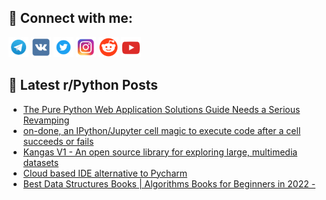 ## 🔎 Connect with me:
[<img src="https://github.com/bullbesh/bullbesh/blob/main/images/Telegram.png" width="32" height="32" />](https://t.me/bullbesh)
[<img src="https://github.com/bullbesh/bullbesh/blob/main/images/VK.png" width="32" height="32" />](https://vk.com/bullbesh)
[<img src="https://github.com/bullbesh/bullbesh/blob/main/images/Twitter.png" width="32" height="32" />](https://twitter.com/bullbesh1)
[<img src="https://github.com/bullbesh/bullbesh/blob/main/images/Instagram.png" width="32" height="32" />](https://www.instagram.com/bullbesh)
[<img src="https://github.com/bullbesh/bullbesh/blob/main/images/Reddit.png" width="32" height="32" />](https://www.reddit.com/user/bullbesh)
[<img src="https://github.com/bullbesh/bullbesh/blob/main/images/YouTube.png" width="32" height="32" />](https://www.youtube.com/channel/UCtfjRs6uzgq5mfm8S06WTcg)

## 📕 Latest r/Python Posts
<!-- BLOG-POST-LIST:START -->
- [The Pure Python Web Application Solutions Guide Needs a Serious Revamping](https://www.reddit.com/r/Python/comments/z1as35/the_pure_python_web_application_solutions_guide/)
- [on-done, an IPython/Jupyter cell magic to execute code after a cell succeeds or fails](https://www.reddit.com/r/Python/comments/z10qjx/ondone_an_ipythonjupyter_cell_magic_to_execute/)
- [Kangas V1 - An open source library for exploring large, multimedia datasets](https://www.reddit.com/r/Python/comments/z10jrz/kangas_v1_an_open_source_library_for_exploring/)
- [Cloud based IDE alternative to Pycharm](https://www.reddit.com/r/Python/comments/z0zf1p/cloud_based_ide_alternative_to_pycharm/)
- [Best Data Structures Books | Algorithms Books for Beginners in 2022 -](https://www.reddit.com/r/Python/comments/z0yrtw/best_data_structures_books_algorithms_books_for/)
<!-- BLOG-POST-LIST:END -->
